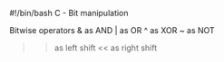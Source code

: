 #!/bin/bash
C - Bit manipulation

Bitwise operators
& as AND
| as OR
^ as XOR
~ as NOT
>> as left shift
<< as right shift
